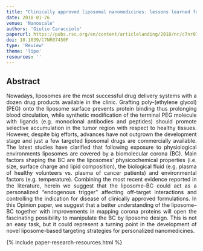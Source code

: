 ```yaml
---
title: "Clinically approved liposomal nanomedicines: lessons learned from the biomolecular corona" 
date: 2018-01-26
venue: 'Nanoscale'
authors: 'Giulio Caracciolo'
paperurl: https://pubs.rsc.org/en/content/articlelanding/2018/nr/c7nr07450f/unauth#!divAbstract
doi: 10.1039/C7NR07450F
type: 'Review'
theme: 'lipo'
resources: ''
---
```


<h2> Abstract </h2>
<p align= "justify">
Nowadays, liposomes are the most successful drug delivery systems with a dozen drug products available in the clinic. Grafting poly-(ethylene glycol) (PEG) onto the liposome surface prevents protein binding thus prolonging blood circulation, while synthetic modification of the terminal PEG molecule with ligands (e.g. monoclonal antibodies and peptides) should promote selective accumulation in the tumor region with respect to healthy tissues. However, despite big efforts, advances have not outgrown the development stage and just a few targeted liposomal drugs are commercially available. The latest studies have clarified that following exposure to physiological environments liposomes are covered by a biomolecular corona (BC). Main factors shaping the BC are the liposomes’ physicochemical properties (i.e. size, surface charge and lipid composition), the biological fluid (e.g. plasma of healthy volunteers vs. plasma of cancer patients) and environmental factors (e.g. temperature). Combining the most recent evidence reported in the literature, herein we suggest that the liposome–BC could act as a personalized “endogenous trigger” affecting off-target interactions and controlling the indication for disease of clinically approved formulations. In this Opinion paper, we suggest that a better understanding of the liposome–BC together with improvements in mapping corona proteins will open the fascinating possibility to manipulate the BC by liposome design. This is not an easy task, but it could represent a turning point in the development of novel liposome-based targeting strategies for personalized nanomedicines.

{% include paper-research-resources.html %}
